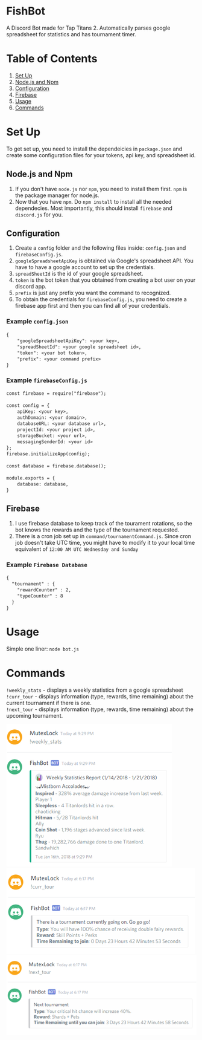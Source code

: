 # FishBot #
A Discord Bot made for Tap Titans 2. Automatically parses google spreadsheet for statistics and has tournament timer.

# Table of Contents
1. [Set Up](#setUp)
2. [Node.js and Npm](#npm)
3. [Configuration](#config)
4. [Firebase](#firebase)
5. [Usage](#usage)
6. [Commands](#commands)

# Set Up <a name="setUp"></a> #
To get set up, you need to install the dependeicies in `package.json` and create some configuration files for your tokens, api key, and spreadsheet id.

## Node.js and Npm <a name="npm"></a> ##
1. If you don't have `node.js` nor `npm`, you need to install them first. `npm` is the package manager for node.js.
2. Now that you have `npm`. Do `npm install` to install all the needed dependecies. Most importantly, this should install `firebase` and `discord.js` for you.

## Configuration <a name="config"></a> ##
1. Create a `config` folder and the following files inside: `config.json` and `firebaseConfig.js`. 
2. `googleSpreadsheetApiKey` is obtained via Google's spreadsheet API. You have to have a google account to set up the credentials.
3. `spreadSheetId` is the id of your google spreadsheet.
4. `token` is the bot token that you obtained from creating a bot user on your discord app.
5. `prefix` is just any prefix you want the command to recognized.
6. To obtain the credentials for `firebaseConfig.js`, you need to create a firebase app first and then you can find all of your credentials.

### Example `config.json` ###
```
{
	"googleSpreadsheetApiKey": <your key>,
	"spreadSheetId": <your google spreadsheet id>,
	"token": <your bot token>,
	"prefix": <your command prefix>
}
```

### Example `firebaseConfig.js` ###
```
const firebase = require("firebase");

const config = {
	apiKey: <your key>,
	authDomain: <your domain>,
	databaseURL: <your database url>,
	projectId: <your project id>,
	storageBucket: <your url>,
	messagingSenderId: <your id>
};
firebase.initializeApp(config);

const database = firebase.database();

module.exports = {
	database: database,
}
```

## Firebase <a name="firebase"></a> ##
1. I use firebase database to keep track of the tourament rotations, so the bot knows the rewards and the type of the tournament requested.
2. There is a cron job set up in `command/tournamentCommand.js`. Since cron job doesn't take UTC time, you might have to modify it to your local time equivalent of `12:00 AM UTC Wednesday and Sunday`

### Example `Firebase Database` ###
```
{
  "tournament" : {
    "rewardCounter" : 2,
    "typeCounter" : 8
  }
}
```
# Usage <a name="usage"></a> #
Simple one liner: `node bot.js`

# Commands <a name="commands"></a> #
`!weekly_stats` - displays a weekly statistics from a google spreadsheet<br>
`!curr_tour` - displays information (type, rewards, time remaining) about the current tournament if there is one.<br>
`!next_tour` - displays information (type, rewards, time remaining) about the upcoming tournament.

![!weekly_stats](assets/fishbot_weekly_stats.png "!weekly_stats")<br>
![!curr_tour](assets/fishbot_curr_tour.png "!curr_tour")<br>
![!next_tour](assets/fishbot_next_tour.png "!next_tour")

